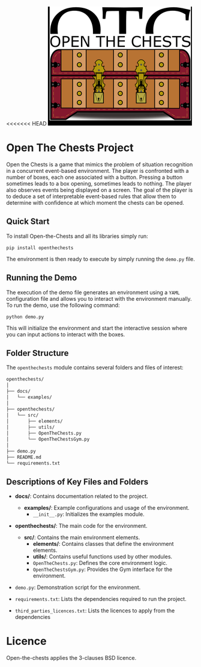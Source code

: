 <<<<<<< HEAD
![image](./docs/otc_logo.png)

# Open The Chests Project

Open the Chests is a game that mimics the problem of situation recognition in a concurrent event-based environment.
The player is confronted with a number of boxes, each one associated with a button. Pressing a button sometimes leads 
to a box opening, sometimes leads to nothing. The player also observes events being displayed on a screen.
The goal of the player is to deduce a set of interpretable event-based rules that allow them to determine with confidence 
at which moment the chests can be opened.

## Quick Start

To install Open-the-Chests and all its libraries simply run:
```shell
pip install openthechests
```
The environment is then ready to execute by simply running the `demo.py` file.

## Running the Demo
The execution of the demo file generates an environment using a `YAML` configuration
file and allows you to interact with the environment manually.
To run the demo, use the following command:
```shell
python demo.py
```
This will initialize the environment and start the interactive session where you can input actions to interact with the boxes.



## Folder Structure
The `openthechests` module contains several folders and files of interest:
```plaintext
openthechests/
│
├── docs/
│   └── examples/
│
├── openthechests/
│   └── src/
│       ├── elements/
│       ├── utils/
│       ├── OpenTheChests.py
│       └── OpenTheChestsGym.py
│
├── demo.py
├── README.md
└── requirements.txt

```

## Descriptions of Key Files and Folders

- **docs/**: Contains documentation related to the project.
  - **examples/**: Example configurations and usage of the environment.
    - `__init__.py`: Initializes the examples module.

- **openthechests/**: The main code for the environment.
  - **src/**: Contains the main environment elements.
    - **elements/**: Contains classes that define the environment elements.
    - **utils/**: Contains useful functions used by other modules.
    - `OpenTheChests.py`: Defines the core environment logic.
    - `OpenTheChestsGym.py`: Provides the Gym interface for the environment.

- `demo.py`: Demonstration script for the environment.

- `requirements.txt`: Lists the dependencies required to run the project.

- `third_parties_licences.txt`: Lists the licences to apply from the dependencies

# Licence

Open-the-chests applies the 3-clauses BSD licence.

